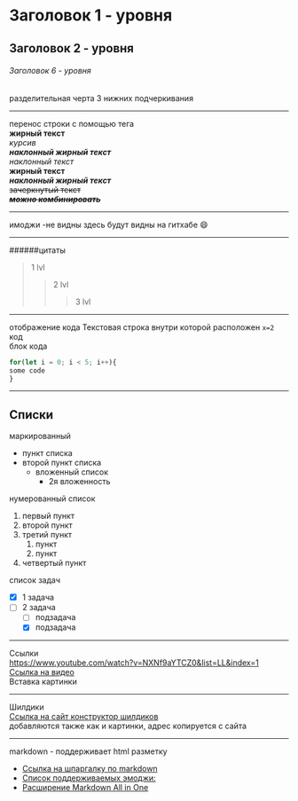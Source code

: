 # Заголовок 1 - уровня
## Заголовок 2 - уровня
###### Заголовок 6 - уровня

разделительная черта 3 нижних подчеркивания
___
перенос строки с помощью тега <br>
**жирный текст**<br>
*курсив*<br>
***наклонный жирный текст***<br>
_наклонный текст_<br>
__жирный  текст__<br>
___наклонный жирный текст___<br>
~~зачеркнутый текст~~<br>
***~~можно комбинировать~~***<br>
___
имоджи -не видны здесь будут видны на гитхабе
:smile:
___
######цитаты
>1 lvl
>>2 lvl
>>>3 lvl
___
отображение кода
Текстовая строка внутри которой расположен `x=2`  код <br>
блок кода
<!-- после ``` пишем название языка чтобы работала подсветка кода -->
``` js 
for(let i = 0; i < 5; i++){
some code
}
 ```
 ___
 ## Списки <br>
 маркированный<br>
 + пункт списка
 + второй пункт списка
   + вложенный список
      + 2я вложенность
<!-- вложенность делается с помощью 2х пробелов -->
<!-- для маркеров можно использовать + - * -->
нумерованный список <br>
1. первый пункт
2. второй пункт
3. третий пункт
    1. пункт
    2. пункт
4. четвертый пункт
<!-- вложенность делается с помощью 4х пробелов -->
список задач<br>
  - [x] 1 задача
  - [ ] 2 задача
    - [ ] подзадача
    - [x] подзадача
___
Ссылки <br>
https://www.youtube.com/watch?v=NXNf9aYTCZ0&list=LL&index=1 <br>
[Ссылка на видео](https://www.youtube.com/watch?v=NXNf9aYTCZ0&list=LL&index=1) <br>
Вставка картинки<br>
<!-- ![alt text](https://cdn-icons.flaticon.com/png/512/3137/premium/3137034.png?token=exp=1648569872~hmac=d1a0b778c7e382eec2dab3029bbefefa) -->
___
Шилдики <br>
[Ссылка на сайт конструктор шилдиков](https://shields.io/)<br>
добавляются также как и картинки, адрес копируется с сайта
___
markdown - поддерживает html разметку<br>
- [Ссылка на шпаргалку по markdown](https://github.com/adam-p/markdown-here/wiki/Markdown-Cheatsheet)<br>
- [Список поддерживаемых эмоджи:](https://github.com/GnuriaN/format-README/blob/master/emoji.md)<br>
- [Расширение Markdown All in One](https://marketplace.visualstudio.com/items?itemName=yzhang.markdown-all-in-one#review-details)